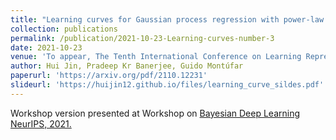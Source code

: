 ```yaml
---
title: "Learning curves for Gaussian process regression with power-law priors and targets"
collection: publications
permalink: /publication/2021-10-23-Learning-curves-number-3
date: 2021-10-23
venue: 'To appear, The Tenth International Conference on Learning Representations (ICLR 2022)'
author: Hui Jin, Pradeep Kr Banerjee, Guido Montúfar
paperurl: 'https://arxiv.org/pdf/2110.12231'
slideurl: 'https://huijin12.github.io/files/learning_curve_sildes.pdf'
---
```


<!-- excerpt: 'This paper is about the number 3. The number 4 is left for future work.' -->
<!-- citation: 'Your Name, You. (2015). &quot;Paper Title Number 3.&quot; <i>Journal 1</i>. 1(3).' -->
<!-- This paper is about the number 3. The number 4 is left for future work. -->
<!-- [Download paper here](https://arxiv.org/pdf/2110.12231) -->
Workshop version presented at Workshop on [Bayesian Deep Learning NeurIPS, 2021.](http://bayesiandeeplearning.org/2021/papers/23.pdf)

<!-- Download sildes [here.](https://huijin12.github.io/files/learning_curve_sildes.pdf)  -->

<!-- Recommended citation: Your Name, You. (2015). "Paper Title Number 3." <i>Journal 1</i>. 1(3). -->
